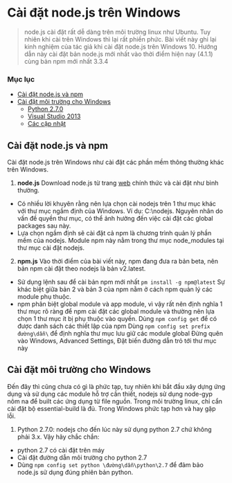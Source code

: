 # Cài đặt node.js trên Windows
> node.js cài đặt rất dễ dàng trên môi trường linux như Ubuntu. Tuy nhiên khi cài trên Windows thì lại rất phiền phức. Bài viết này ghi lại kinh nghiệm của tác giả khi cài đặt node.js trên Windows 10.
Hướng dẫn này cài đặt bản node.js mới nhất vào thời điểm hiện nay (4.1.1) cùng bản npm mới nhất 3.3.4

### Mục lục
* [Cài đặt node.js và npm](#part-1)
* [Cài đặt môi trường cho Windows](#part-2)
  - [Python 2.7.0](#python)
  - [Visual Studio 2013](#vs2013)
  - [Các cập nhật](#capnhat)

## Cài đặt node.js và npm
Cài đặt node.js trên Windows như cài đặt các phần mềm thông thường khác trên Windows.
1. **node.js** Download node.js từ trang [web](https://nodejs.org/en/) chính thức và cài đặt như bình thường.
  * Có nhiều lời khuyên rằng nên lựa chọn cài nodejs trên 1 thư mục khác với thư mục ngầm định của Windows. Ví dụ: C:\nodejs. Nguyên nhân do vấn đề quyền thư mục, có thể ảnh hưởng đến việc cài đặt các global packages sau này.
  * Lựa chọn ngầm định sẽ cài đặt cả npm là chương trình quản lý phần mềm của nodejs. Module npm này nằm trong thư mục node_modules tại thư mục cài đặt nodejs.
2. **npm.js** Vào thời điểm của bài viết này, npm đang đưa ra bản beta, nên bản npm cài đặt theo nodejs là bản v2.latest.
  * Sử dụng lệnh sau để cài bản npm mới nhất `pm install -g npm@latest`
  Sự khác biệt giữa bản 2 và bản 3 của npm nằm ở cách npm quản lý các module phụ thuộc.
  * npm phân biệt global module và app module, vì vậy rất nên định nghĩa 1 thư mục rõ ràng để npm cài đặt các global module và thường nên lựa chọn 1 thư mục ít bị phụ thuộc vào quyền.
  Dùng `npm config get` để có được danh sách các thiết lập của npm
  Dùng `npm config set prefix đường\dẫn\` để định nghĩa thư mục lưu giữ các module global
  Đừng quên vào Windows, Advanced Settings, Đặt biến đường dẫn trỏ tới thư mục này

## Cài đặt môi trường cho Windows
Đến đây thì cũng chưa có gì là phức tạp, tuy nhiên khi bắt đầu xây dựng ứng dụng và sử dụng các module hỗ trợ cần thiết, nodejs sử dụng node-gyp nôm na để built các ứng dụng từ file nguồn. Trong môi trường linux, chỉ cẩn cài đặt bộ essential-build là đủ. Trong Windows phức tạp hơn và hay gặp lỗi.
1. Python 2.7.0: nodejs cho đến lúc này sử dụng python 2.7 chứ không phải 3.x. Vậy hãy chắc chắn:
  * python 2.7 có cài đặt trên máy
  * Cài đặt đường dẫn môi trường cho python 2.7
  * Dùng `npm config set python \đường\dẫn\python\2.7` để đảm bảo node.js sử dụng đúng phiên bản python.
